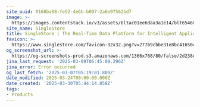 ```yaml
---
site_uuid: 0168ba08-fe52-4e6b-b097-2a6e97562bd7
image: >-
  https://images.contentstack.io/v3/assets/bltac01ee6daa3a1e14/blt65460a223657f85f/661047721952f027eefc0104/img_primary_opengraph_(1).png
site_name: SingleStore
title: SingleStore | The Real-Time Data Platform for Intelligent Applications
favicon: >-
  https://www.singlestore.com/favicon-32x32.png?v=277b9cbbe31e8bc416504cf3b902d430
og_screenshot_url: >-
  https://og-screenshots-prod.s3.amazonaws.com/1366x768/80/false/2d238e31187dd06a0fbe1c477af1007f580d954c638cd97a64e11f4e2271d69b.jpeg
jina_last_request: '2025-03-09T06:45:09.296Z'
jina_error: Error occurred
og_last_fetch: '2025-03-07T05:19:01.809Z'
date_modified: 2025-03-24T00:00:00.000Z
date_created: '2025-03-30T05:44:14.858Z'
tags:
- Products
---
```











